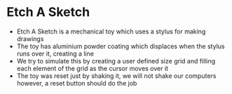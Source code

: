 # Etch A Sketch
<ul>
  <li>Etch A Sketch is a mechanical toy which uses a stylus for making drawings </li>
  <li>The toy has aluminium powder coating which displaces when the stylus runs over it, creating a line</li>
  <li>We try to simulate this by creating a user defined size grid and filling each element of the grid as the cursor moves over it</li>
  <li>The toy was reset just by shaking it, we will not shake our computers however, a reset button should do the job</li>
</ul>
